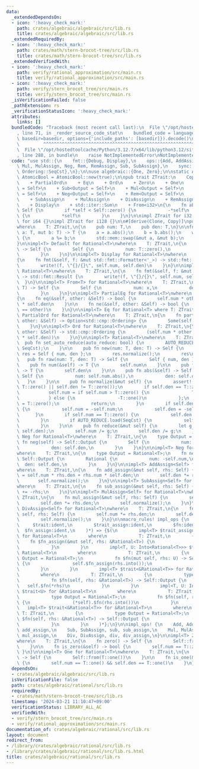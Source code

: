 ```yaml
---
data:
  _extendedDependsOn:
  - icon: ':heavy_check_mark:'
    path: crates/algebraic/algebraic/src/lib.rs
    title: crates/algebraic/algebraic/src/lib.rs
  _extendedRequiredBy:
  - icon: ':heavy_check_mark:'
    path: crates/math/stern-brocot-tree/src/lib.rs
    title: crates/math/stern-brocot-tree/src/lib.rs
  _extendedVerifiedWith:
  - icon: ':heavy_check_mark:'
    path: verify/rational_approximation/src/main.rs
    title: verify/rational_approximation/src/main.rs
  - icon: ':heavy_check_mark:'
    path: verify/stern_brocot_tree/src/main.rs
    title: verify/stern_brocot_tree/src/main.rs
  _isVerificationFailed: false
  _pathExtension: rs
  _verificationStatusIcon: ':heavy_check_mark:'
  attributes:
    links: []
  bundledCode: "Traceback (most recent call last):\n  File \"/opt/hostedtoolcache/Python/3.12.7/x64/lib/python3.12/site-packages/onlinejudge_verify/documentation/build.py\"\
    , line 71, in _render_source_code_stat\n    bundled_code = language.bundle(stat.path,\
    \ basedir=basedir, options={'include_paths': [basedir]}).decode()\n          \
    \         ^^^^^^^^^^^^^^^^^^^^^^^^^^^^^^^^^^^^^^^^^^^^^^^^^^^^^^^^^^^^^^^^^^^^^^^^^^^^^^^^^\n\
    \  File \"/opt/hostedtoolcache/Python/3.12.7/x64/lib/python3.12/site-packages/onlinejudge_verify/languages/rust.py\"\
    , line 288, in bundle\n    raise NotImplementedError\nNotImplementedError\n"
  code: "use std::{\n    fmt::{Debug, Display},\n    ops::{Add, AddAssign, Div, DivAssign,\
    \ Mul, MulAssign, Neg, Rem, RemAssign, Sub, SubAssign},\n    sync::atomic::{AtomicBool,\
    \ Ordering::SeqCst},\n};\n\nuse algebraic::{One, Zero};\n\nstatic AUTO_REDUCE:\
    \ AtomicBool = AtomicBool::new(true);\n\npub trait ZTrait:\n    Copy\n    + PartialEq\n\
    \    + PartialOrd\n    + Eq\n    + Ord\n    + Zero\n    + One\n    + Add<Output\
    \ = Self>\n    + Sub<Output = Self>\n    + Mul<Output = Self>\n    + Div<Output\
    \ = Self>\n    + Neg<Output = Self>\n    + Rem<Output = Self>\n    + AddAssign\n\
    \    + SubAssign\n    + MulAssign\n    + DivAssign\n    + RemAssign\n    + Debug\n\
    \    + Display\n    + std::iter::Sum\n    + From<i32>\n{\n    fn abs(&self) ->\
    \ Self {\n        if *self < Self::zero() {\n            -*self\n        } else\
    \ {\n            *self\n        }\n    }\n}\n\nimpl ZTrait for i32 {}\nimpl ZTrait\
    \ for i64 {}\nimpl ZTrait for i128 {}\n\n#[derive(Clone, Copy)]\npub struct Rational<T>\n\
    where\n    T: ZTrait,\n{\n    pub num: T,\n    pub den: T,\n}\n\nfn gcd<T: ZTrait>(mut\
    \ a: T, mut b: T) -> T {\n    a = a.abs();\n    b = b.abs();\n    while b != T::zero()\
    \ {\n        a %= b;\n        std::mem::swap(&mut a, &mut b);\n    }\n    a\n\
    }\n\nimpl<T> Default for Rational<T>\nwhere\n    T: ZTrait,\n{\n    fn default()\
    \ -> Self {\n        Self {\n            num: T::zero(),\n            den: T::one(),\n\
    \        }\n    }\n}\n\nimpl<T> Display for Rational<T>\nwhere\n    T: ZTrait,\n\
    {\n    fn fmt(&self, f: &mut std::fmt::Formatter<'_>) -> std::fmt::Result {\n\
    \        write!(f, \"{}/{}\", self.num, self.den)\n    }\n}\n\nimpl<T> Debug for\
    \ Rational<T>\nwhere\n    T: ZTrait,\n{\n    fn fmt(&self, f: &mut std::fmt::Formatter<'_>)\
    \ -> std::fmt::Result {\n        write!(f, \"{}/{}\", self.num, self.den)\n  \
    \  }\n}\n\nimpl<T> From<T> for Rational<T>\nwhere\n    T: ZTrait,\n{\n    fn from(x:\
    \ T) -> Self {\n        Self {\n            num: x,\n            den: T::one(),\n\
    \        }\n    }\n}\n\nimpl<T> PartialEq for Rational<T>\nwhere\n    T: ZTrait,\n\
    {\n    fn eq(&self, other: &Self) -> bool {\n        self.num * other.den == other.num\
    \ * self.den\n    }\n\n    fn ne(&self, other: &Self) -> bool {\n        !(self\
    \ == other)\n    }\n}\n\nimpl<T> Eq for Rational<T> where T: ZTrait {}\n\nimpl<T>\
    \ PartialOrd for Rational<T>\nwhere\n    T: ZTrait,\n{\n    fn partial_cmp(&self,\
    \ other: &Self) -> Option<std::cmp::Ordering> {\n        Some(self.cmp(other))\n\
    \    }\n}\n\nimpl<T> Ord for Rational<T>\nwhere\n    T: ZTrait,\n{\n    fn cmp(&self,\
    \ other: &Self) -> std::cmp::Ordering {\n        (self.num * other.den).cmp(&(other.num\
    \ * self.den))\n    }\n}\n\nimpl<T> Rational<T>\nwhere\n    T: ZTrait,\n{\n  \
    \  pub fn set_auto_reduce(auto_reduce: bool) {\n        AUTO_REDUCE.store(auto_reduce,\
    \ SeqCst);\n    }\n\n    pub fn new(num: T, den: T) -> Self {\n        let mut\
    \ res = Self { num, den };\n        res.normalize();\n        res\n    }\n\n \
    \   pub fn raw(num: T, den: T) -> Self {\n        Self { num, den }\n    }\n\n\
    \    pub fn num(&self) -> T {\n        self.num\n    }\n\n    pub fn den(&self)\
    \ -> T {\n        self.den\n    }\n\n    pub fn abs(&self) -> Self {\n       \
    \ Self {\n            num: self.num.abs(),\n            den: self.den,\n     \
    \   }\n    }\n\n    pub fn normalize(&mut self) {\n        assert!(self.num !=\
    \ T::zero() || self.den != T::zero());\n        if self.den == T::zero() {\n \
    \           self.num = if self.num > T::zero() {\n                T::one()\n \
    \           } else {\n                -T::one()\n            };\n            self.den\
    \ = T::zero();\n            return;\n        }\n        if self.den < T::zero()\
    \ {\n            self.num = -self.num;\n            self.den = -self.den;\n  \
    \      }\n        if self.num == T::zero() {\n            self.den = T::one();\n\
    \        }\n        if AUTO_REDUCE.load(SeqCst) {\n            self.reduce();\n\
    \        }\n    }\n\n    pub fn reduce(&mut self) {\n        let g = gcd(self.num,\
    \ self.den);\n        self.num /= g;\n        self.den /= g;\n    }\n}\n\nimpl<T>\
    \ Neg for Rational<T>\nwhere\n    T: ZTrait,\n{\n    type Output = Self;\n   \
    \ fn neg(self) -> Self::Output {\n        Self {\n            num: -self.num,\n\
    \            den: self.den,\n        }\n    }\n}\n\nimpl<T> Neg for &Rational<T>\n\
    where\n    T: ZTrait,\n{\n    type Output = Rational<T>;\n    fn neg(self) ->\
    \ Self::Output {\n        Rational {\n            num: -self.num,\n          \
    \  den: self.den,\n        }\n    }\n}\n\nimpl<T> AddAssign<Self> for Rational<T>\n\
    where\n    T: ZTrait,\n{\n    fn add_assign(&mut self, rhs: Self) {\n        self.num\
    \ = self.num * rhs.den + rhs.num * self.den;\n        self.den *= rhs.den;\n \
    \       self.normalize();\n    }\n}\n\nimpl<T> SubAssign<Self> for Rational<T>\n\
    where\n    T: ZTrait,\n{\n    fn sub_assign(&mut self, rhs: Self) {\n        *self\
    \ += -rhs;\n    }\n}\n\nimpl<T> MulAssign<Self> for Rational<T>\nwhere\n    T:\
    \ ZTrait,\n{\n    fn mul_assign(&mut self, rhs: Self) {\n        self.num *= rhs.num;\n\
    \        self.den *= rhs.den;\n        self.normalize();\n    }\n}\n\nimpl<T>\
    \ DivAssign<Self> for Rational<T>\nwhere\n    T: ZTrait,\n{\n    fn div_assign(&mut\
    \ self, rhs: Self) {\n        self.num *= rhs.den;\n        self.den *= rhs.num;\n\
    \        self.normalize();\n    }\n}\n\nmacro_rules! impl_ops {\n    ($(\n   \
    \     $trait:ident,\n        $trait_assign:ident,\n        $fn:ident,\n      \
    \  $fn_assign:ident,\n    )*) => {$(\n        impl<T> $trait_assign<&Rational<T>>\
    \ for Rational<T>\n        where\n            T: ZTrait,\n        {\n        \
    \    fn $fn_assign(&mut self, rhs: &Rational<T>) {\n                self.$fn_assign(*rhs);\n\
    \            }\n        }\n        impl<T, U: Into<Rational<T>>> $trait<U> for\
    \ Rational<T>\n        where\n            T: ZTrait,\n        {\n            type\
    \ Output = Rational<T>;\n            fn $fn(mut self, rhs: U) -> Self::Output\
    \ {\n                self.$fn_assign(rhs.into());\n                self\n    \
    \        }\n        }\n        impl<T> $trait<&Rational<T>> for Rational<T>\n\
    \        where\n            T: ZTrait,\n        {\n            type Output = Rational<T>;\n\
    \            fn $fn(self, rhs: &Rational<T>) -> Self::Output {\n             \
    \   self.$fn(*rhs)\n            }\n        }\n        impl<T, U: Into<Rational<T>>>\
    \ $trait<U> for &Rational<T>\n        where\n            T: ZTrait,\n        {\n\
    \            type Output = Rational<T>;\n            fn $fn(self, rhs: U) -> Self::Output\
    \ {\n                (*self).$fn(rhs.into())\n            }\n        }\n     \
    \   impl<T> $trait<&Rational<T>> for &Rational<T>\n        where\n           \
    \ T: ZTrait,\n        {\n            type Output = Rational<T>;\n            fn\
    \ $fn(self, rhs: &Rational<T>) -> Self::Output {\n                (*self).$fn(*rhs)\n\
    \            }\n        }\n    )*};\n}\n\nimpl_ops! {\n    Add, AddAssign, add,\
    \ add_assign,\n    Sub, SubAssign, sub, sub_assign,\n    Mul, MulAssign, mul,\
    \ mul_assign,\n    Div, DivAssign, div, div_assign,\n}\n\nimpl<T> Zero for Rational<T>\n\
    where\n    T: ZTrait,\n{\n    fn zero() -> Self {\n        Self::from(T::zero())\n\
    \    }\n\n    fn is_zero(&self) -> bool {\n        self.num == T::zero()\n   \
    \ }\n}\n\nimpl<T> One for Rational<T>\nwhere\n    T: ZTrait,\n{\n    fn one()\
    \ -> Self {\n        Self::from(T::one())\n    }\n\n    fn is_one(&self) -> bool\
    \ {\n        self.num == T::one() && self.den == T::one()\n    }\n}\n"
  dependsOn:
  - crates/algebraic/algebraic/src/lib.rs
  isVerificationFile: false
  path: crates/algebraic/rational/src/lib.rs
  requiredBy:
  - crates/math/stern-brocot-tree/src/lib.rs
  timestamp: '2024-03-21 11:10:47+09:00'
  verificationStatus: LIBRARY_ALL_AC
  verifiedWith:
  - verify/stern_brocot_tree/src/main.rs
  - verify/rational_approximation/src/main.rs
documentation_of: crates/algebraic/rational/src/lib.rs
layout: document
redirect_from:
- /library/crates/algebraic/rational/src/lib.rs
- /library/crates/algebraic/rational/src/lib.rs.html
title: crates/algebraic/rational/src/lib.rs
---
```

